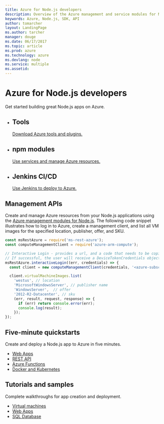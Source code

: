 ```yaml
---
title: Azure for Node.js developers
description: Overview of the Azure management and service modules for Node.js
keywords: Azure, Node.js, SDK, API
author: tomarcher
layout: LandingPage
ms.author: tarcher
manager: douge
ms.date: 06/17/2017
ms.topic: article
ms.prod: azure
ms.technology: azure
ms.devlang: node
ms.service: multiple
ms.assetid: 
---
```


# Azure for Node.js developers

Get started building great Node.js apps on Azure.

<ul class="panelContent">
    <li>
        <div class="cardSize">
            <div class="cardPadding">
                <div class="card">
                    <div class="cardText">
                        <h2>Tools</h2>
                        <a href="node-azure-tools.md">Download Azure tools and plugins.</a>
                    </div>
                </div>
            </div>
        </div>
    </li><li>
        <div class="cardSize">
            <div class="cardPadding">
                <div class="card">
                    <div class="cardImageOuter">
                    </div>
                    <div class="cardText">
                        <h2>npm modules</h2>
                        <a href="node-sdk-azure-install.md">Use services and manage Azure resources.</a>
                    </div>
                </div>
            </div>
        </div>
    </li><li>
        <div class="cardSize">
            <div class="cardPadding">
                <div class="card">
                    <div class="cardImageOuter">
                    </div>
                    <div class="cardText">
                        <h2>Jenkins CI/CD</h2>
                        <a href="/azure/virtual-machines/linux/tutorial-jenkins-github-docker-cicd">Use Jenkins to deploy to Azure.</a>
                    </div>
                </div>
            </div>
        </div>
    </li>
</ul>

## Management APIs

Create and manage Azure resources from your Node.js applications using the [Azure management modules for Node.js](node-sdk-azure-get-started.md). The following code snippet illustrates how to log in to Azure, create a management client, and list all VM images for the specified location, publisher, offer, and SKU.

```javascript
const msRestAzure = require('ms-rest-azure');
const computeManagementClient = require('azure-arm-compute');

// Interactive Login - provides a url, and a code that needs to be copied and pasted in a browser.  
// If successful, the user will receive a DeviceTokenCredentials object. 
msRestAzure.interactiveLogin((err, credentials) => {
  const client = new computeManagementClient(credentials, '<azure-subscription-id>');

  client.virtualMachineImages.list(
    'westus', // location
    'MicrosoftWindowsServer', // publisher name 
    'WindowsServer',  // offer
    '2012-R2-Datacenter', // sku
    (err, result, request, response) => {
      if (err) return console.error(err);
      console.log(result);
    });
});
```

## Five-minute quickstarts
Create and deploy a Node.js app to Azure in five minutes.
<ul>
   <li><a href="/azure/app-service-web/app-service-web-get-started-nodejs">Web Apps</a></li>
   <li><a href="/azure/app-service-api/app-service-api-nodejs-api-app">REST API</a></li>
   <li><a href="/azure/azure-functions/functions-create-first-azure-function">Azure Functions</a></li>
   <li><a href="/azure/container-service/container-service-kubernetes-walkthrough">Docker and Kubernetes</a></li>
</ul>

## Tutorials and samples

Complete walkthroughs for app creation and deployment.

<ul>
    <li><a href="node-sdk-azure-virtual-machine-samples.md">Virtual machines</a></li>
    <li><a href="node-sdk-azure-web-apps-samples.md">Web Apps</a></li>
    <li><a href="node-sdk-azure-sql-database-samples.md">SQL Database</a></li>
</ul>